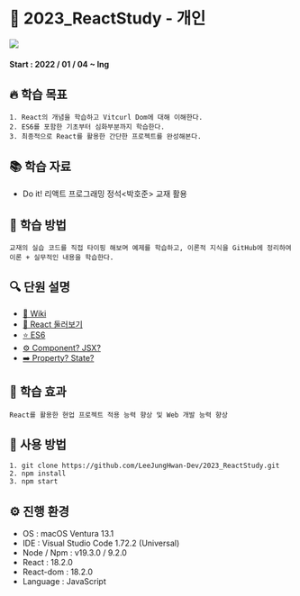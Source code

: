 # 🚀 2023_ReactStudy - 개인

<img src = "https://img.shields.io/badge/Node.js-v10.12.0-blue"/>

#### Start : 2022 / 01 / 04 ~ Ing

## 🔥 학습 목표
~~~
1. React의 개념을 학습하고 Vitcurl Dom에 대해 이해한다. 
2. ES6를 포함한 기초부터 심화부분까지 학습한다.
3. 최종적으로 React를 활용한 간단한 프로젝트를 완성해본다.
~~~

## 📚 학습 자료
* Do it! 리액트 프로그래밍 정석<박호준> 교재 활용</br>

## 📑 학습 방법
~~~
교재의 실습 코드를 직접 타이핑 해보며 예제를 학습하고, 이론적 지식을 GitHub에 정리하여 이론 + 실무적인 내용을 학습한다.
~~~


## 🔍 단원 설명
* [🌳 Wiki](https://github.com/LeeJungHwan-Dev/2023_ReactStudy/wiki)
* [🚀 React 둘러보기](https://github.com/LeeJungHwan-Dev/2023_ReactStudy/wiki/HelloReact)
* [⭐️ ES6](https://github.com/LeeJungHwan-Dev/2023_ReactStudy/wiki/JavaScript-ES6%3F)
* [⚙️ Component? JSX?](https://github.com/LeeJungHwan-Dev/2023_ReactStudy/wiki/Component%3F-JSX%3F)
* [➡️ Property? State?](https://github.com/LeeJungHwan-Dev/2023_ReactStudy/wiki/Property%3F-State%3F)

## 💫 학습 효과
~~~
React를 활용한 현업 프로젝트 적용 능력 향상 및 Web 개발 능력 향상
~~~

## 💭 사용 방법
~~~
1. git clone https://github.com/LeeJungHwan-Dev/2023_ReactStudy.git
2. npm install
3. npm start
~~~

## ⚙️ 진행 환경
* OS : macOS Ventura 13.1 </br>
* IDE : Visual Studio Code 1.72.2 (Universal)</br>
* Node / Npm : v19.3.0 / 9.2.0
* React : 18.2.0
* React-dom : 18.2.0
* Language : JavaScript</br>
